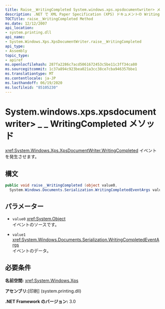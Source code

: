 ```yaml
---
title: Raise__WritingCompleted System.windows.xps.xpsdocumentwriter> メソッド (System. Windows. .Xps)
description: .NET で XML Paper Specification (XPS) ドキュメントの WritingCompleted イベントを発生させる raise__WritingCompleted System.windows.xps.xpsdocumentwriter> メソッドについて説明します。
TOCTitle: raise__WritingCompleted Method
ms.date: 12/12/2007
api_location:
- system.printing.dll
api_name:
- System.Windows.Xps.XpsDocumentWriter.raise__WritingCompleted
api_type:
- Assembly
topic_type:
- apiref
ms.openlocfilehash: 287fa2286c7acd5061672453c5be11c3ff34ca80
ms.sourcegitcommit: 1c37a894c923bea021a3cc38ce7cba946357bbe1
ms.translationtype: MT
ms.contentlocale: ja-JP
ms.lasthandoff: 06/19/2020
ms.locfileid: "85105230"
---
```

# <a name="xpsdocumentwriterraise__writingcompleted-method"></a>System.windows.xps.xpsdocumentwriter> \_ \_ WritingCompleted メソッド

<xref:System.Windows.Xps.XpsDocumentWriter.WritingCompleted> イベントを発生させます。

## <a name="syntax"></a>構文

```csharp
public void raise__WritingCompleted (object value0,
  System.Windows.Documents.Serialization.WritingCompletedEventArgs value1);
```

## <a name="parameters"></a>パラメーター

- `value0` <xref:System.Object>  
  イベントのソースです。

- `value1`  <xref:System.Windows.Documents.Serialization.WritingCompletedEventArgs>  
  イベントのデータ。

## <a name="requirements"></a>必要条件

**名前空間:** <xref:System.Windows.Xps>

**アセンブリ:**[印刷] (system.printing.dll)

**.NET Framework のバージョン:** 3.0
